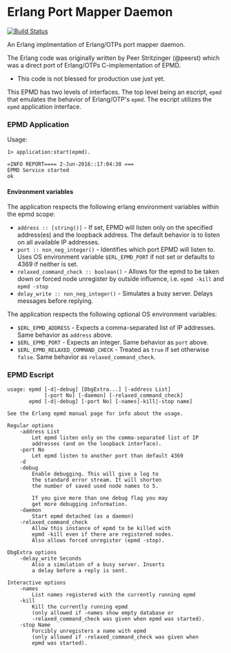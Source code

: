 Erlang Port Mapper Daemon
=========================
[![Build Status](https://travis-ci.org/psyeugenic/epmd.svg?branch=master)](https://travis-ci.org/psyeugenic/epmd)

An Erlang implmentation of Erlang/OTPs port mapper daemon.

The Erlang code was originally written by Peer Stritzinger (@peerst) which was
a direct port of Erlang/OTPs C-implementation of EPMD.

* This code is not blessed for production use just yet.

This EPMD has two levels of interfaces. The top level being an escript, `epmd` that emulates
the behavior of Erlang/OTP's `epmd`. The escript utilizes the `epmd` application interface.

### EPMD Application

Usage:

    1> application:start(epmd).

    =INFO REPORT==== 2-Jun-2016::17:04:38 ===
    EPMD Service started
    ok

#### Environment variables

The application respects the following erlang environment variables within the epmd scope:

* `address :: [string()]` - If set, EPMD will listen only on the specified address(es) and the loopback address.
  The default behavior is to listen on all available IP addresses.
* `port :: non_neg_integer()` - Identifies which port EPMD will listen to.
   Uses OS environment variable `$ERL_EPMD_PORT` if not set or defaults to 4369 if neither is set.
* `relaxed_command_check :: boolean()` - Allows for the epmd to be taken down or forced node unregister by outside influence,
   i.e. `epmd -kill` and `epmd -stop`
* `delay_write :: non_neg_integer()` - Simulates a busy server. Delays messages before replying.

The application respects the following optional OS environment variables:

* `$ERL_EPMD_ADDRESS` - Expects a comma-separated list of IP addresses. Same behavior as `address` above.
* `$ERL_EPMD_PORT` - Expects an integer. Same behavior as `port` above.
* `$ERL_EPMD_RELAXED_COMMAND_CHECK` - Treated as `true` if set otherwise `false`. Same behavior as `relaxed_command_check`.

### EPMD Escript

    usage: epmd [-d|-debug] [DbgExtra...] [-address List]
                [-port No] [-daemon] [-relaxed_command_check]
           epmd [-d|-debug] [-port No] [-names|-kill|-stop name]

    See the Erlang epmd manual page for info about the usage.

    Regular options
        -address List
            Let epmd listen only on the comma-separated list of IP
            addresses (and on the loopback interface).
        -port No
            Let epmd listen to another port than default 4369
        -d
        -debug
            Enable debugging. This will give a log to
            the standard error stream. It will shorten
            the number of saved used node names to 5.

            If you give more than one debug flag you may
            get more debugging information.
        -daemon
            Start epmd detached (as a daemon)
        -relaxed_command_check
            Allow this instance of epmd to be killed with
            epmd -kill even if there are registered nodes.
            Also allows forced unregister (epmd -stop).

    DbgExtra options
        -delay_write Seconds
            Also a simulation of a busy server. Inserts
            a delay before a reply is sent.

    Interactive options
        -names
            List names registered with the currently running epmd
        -kill
            Kill the currently running epmd
            (only allowed if -names show empty database or
            -relaxed_command_check was given when epmd was started).
        -stop Name
            Forcibly unregisters a name with epmd
            (only allowed if -relaxed_command_check was given when
            epmd was started).
